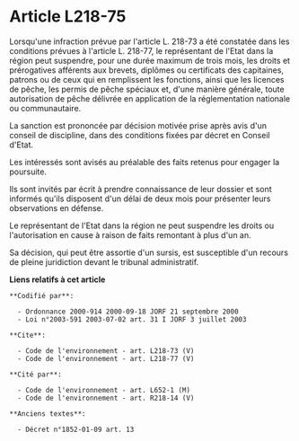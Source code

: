 # Article L218-75

Lorsqu'une infraction prévue par l'article L. 218-73 a été constatée dans les conditions prévues à l'article L. 218-77, le
représentant de l'Etat dans la région peut suspendre, pour une durée maximum de trois mois, les droits et prérogatives
afférents aux brevets, diplômes ou certificats des capitaines, patrons ou de ceux qui en remplissent les fonctions, ainsi que
les licences de pêche, les permis de pêche spéciaux et, d'une manière générale, toute autorisation de pêche délivrée en
application de la réglementation nationale ou communautaire. 

La sanction est prononcée par décision motivée prise après avis d'un conseil de discipline, dans des conditions fixées par
décret en Conseil d'Etat. 

Les intéressés sont avisés au préalable des faits retenus pour engager la poursuite. 

Ils sont invités par écrit à prendre connaissance de leur dossier et sont informés qu'ils disposent d'un délai de deux mois
pour présenter leurs observations en défense. 

Le représentant de l'Etat dans la région ne peut suspendre les droits ou l'autorisation en cause à raison de faits remontant
à plus d'un an. 

Sa décision, qui peut être assortie d'un sursis, est susceptible d'un recours de pleine juridiction devant le tribunal
administratif.

**Liens relatifs à cet article**

	**Codifié par**:

	  - Ordonnance 2000-914 2000-09-18 JORF 21 septembre 2000
	  - Loi n°2003-591 2003-07-02 art. 31 I JORF 3 juillet 2003

	**Cite**:

	  - Code de l'environnement - art. L218-73 (V)
	  - Code de l'environnement - art. L218-77 (V)

	**Cité par**:

	  - Code de l'environnement - art. L652-1 (M)
	  - Code de l'environnement - art. R218-14 (V)

	**Anciens textes**:

	  - Décret n°1852-01-09 art. 13
